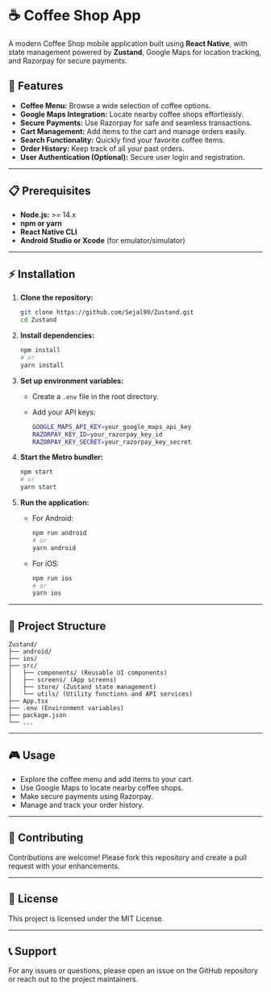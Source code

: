 # ☕ Coffee Shop App

A modern Coffee Shop mobile application built using **React Native**, with state management powered by **Zustand**, Google Maps for location tracking, and Razorpay for secure payments.

## 🚀 Features

* **Coffee Menu:** Browse a wide selection of coffee options.
* **Google Maps Integration:** Locate nearby coffee shops effortlessly.
* **Secure Payments:** Use Razorpay for safe and seamless transactions.
* **Cart Management:** Add items to the cart and manage orders easily.
* **Search Functionality:** Quickly find your favorite coffee items.
* **Order History:** Keep track of all your past orders.
* **User Authentication (Optional):** Secure user login and registration.

---

## 📋 Prerequisites

* **Node.js:** >= 14.x
* **npm or yarn**
* **React Native CLI**
* **Android Studio or Xcode** (for emulator/simulator)

---

## ⚡ Installation

1. **Clone the repository:**

   ```bash
   git clone https://github.com/Sejal99/Zustand.git
   cd Zustand
   ```

2. **Install dependencies:**

   ```bash
   npm install
   # or
   yarn install
   ```

3. **Set up environment variables:**

   * Create a `.env` file in the root directory.
   * Add your API keys:

     ```bash
     GOOGLE_MAPS_API_KEY=your_google_maps_api_key
     RAZORPAY_KEY_ID=your_razorpay_key_id
     RAZORPAY_KEY_SECRET=your_razorpay_key_secret
     ```

4. **Start the Metro bundler:**

   ```bash
   npm start
   # or
   yarn start
   ```

5. **Run the application:**

   * For Android:

     ```bash
     npm run android
     # or
     yarn android
     ```

   * For iOS:

     ```bash
     npm run ios
     # or
     yarn ios
     ```

---

## 📁 Project Structure

```
Zustand/
├── android/
├── ios/
├── src/
│   ├── components/ (Reusable UI components)
│   ├── screens/ (App screens)
│   ├── store/ (Zustand state management)
│   └── utils/ (Utility functions and API services)
├── App.tsx
├── .env (Environment variables)
├── package.json
└── ...
```

---

## 🎮 Usage

* Explore the coffee menu and add items to your cart.
* Use Google Maps to locate nearby coffee shops.
* Make secure payments using Razorpay.
* Manage and track your order history.

---

## 🤝 Contributing

Contributions are welcome! Please fork this repository and create a pull request with your enhancements.

---

## 📄 License

This project is licensed under the MIT License.

---

## 📞 Support

For any issues or questions, please open an issue on the GitHub repository or reach out to the project maintainers.
